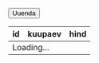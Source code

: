 
<style>
  .price{
    text-align: end;
  }
  .cheap{
    color: coral;
  }
  .page-header{
    padding: 0;
  }
  .day_space{
    background: aliceblue;
  }
</style>

<button onclick="getData()">Uuenda</button>
<table>
  <thead>
    <tr>
      <th>id</th>
      <th>kuupaev</th>
      <th>hind</th>
    </tr>
  </thead>
  <tbody  id="prices">
    <tr><td colspan="3">Loading...</td></tr>
  </tbody>
</table>

<script src="https://unpkg.com/pulltorefreshjs"></script>
<script>
  function getData(){
    const today = new Date()
    const start = new Date(today)
    start.setHours(today.getHours()-1)
    const end   = new Date(today)
    end.setHours(today.getHours()+24*2)
    const prices = document.querySelector("#prices")
    prices.innerHTML = `<tr><td colspan="3">Loading...</td></tr>`

    fetch(`https://dashboard.elering.ee/api/nps/price?start=${start.toISOString()}&end=${end.toISOString()}`).then(r=>r.json()).then(res=>{
      const data  = res.data.ee
      const cheap = data.map(row=>row.price).sort((a,b)=>a-b).slice(0,5)
      window.data = data

      let html = ""
      for (let i=0;i<data.length;i++){
        const row  = data[i];
        const time = new Date(row.timestamp*1000).toLocaleString('et-EE');
        const cheapClass = cheap.includes(row.price) ? 'cheap' : ''
        if (time.includes("00:00:00")) html += `<tr><td class="day_space" colspan="3"></td></tr>` // new day
        html += `<tr><td>${i}</td><td>${time}</td><td class="price ${cheapClass}">${row.price.toFixed(2)}</td></tr>`
      }
      prices.innerHTML = html
    })
  }
  
  getData()
  PullToRefresh.init({ mainElement: 'body',onRefresh(){ getData() }});
</script>



<!-- Yandex.Metrika counter -->
<script type="text/javascript" >
   (function(m,e,t,r,i,k,a){m[i]=m[i]||function(){(m[i].a=m[i].a||[]).push(arguments)};
   m[i].l=1*new Date();k=e.createElement(t),a=e.getElementsByTagName(t)[0],k.async=1,k.src=r,a.parentNode.insertBefore(k,a)})
   (window, document, "script", "https://mc.yandex.ru/metrika/tag.js", "ym");

   ym(86524892, "init", {
        clickmap:true,
        trackLinks:true,
        accurateTrackBounce:true
   });
</script>
<noscript><div><img src="https://mc.yandex.ru/watch/86524892" style="position:absolute; left:-9999px;" alt="" /></div></noscript>
<!-- /Yandex.Metrika counter -->

